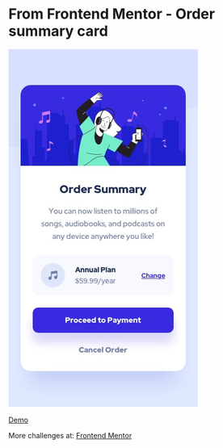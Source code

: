 # From Frontend Mentor - Order summary card


![Design preview for the Order summary card coding challenge](./design/mobile-design.jpg)



[Demo](https://emadbakry.github.io/cardsummary/)

More challenges at:
[Frontend Mentor](https://www.frontendmentor.io)